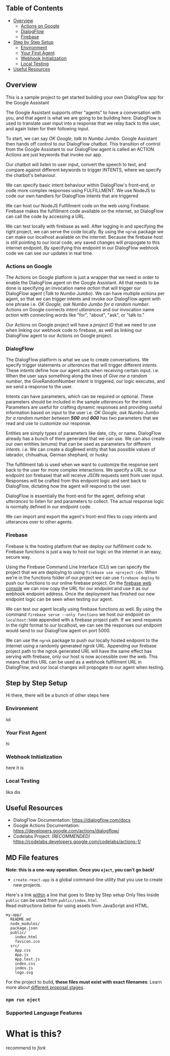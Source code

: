 ## Table of Contents

- [Overview](#overview)
    - [Actions on Google](#actions-on-google)
    - [DialogFlow](#dialogflow)
    - [Firebase](#firebase)
- [Step by Step Setup](#step-by-step-setup)
    - [Environment](#environment)
    - [Your First Agent](#your-first-agent)
    - [Webhook Initialization](#webhook-initialization)
    - [Local Testing](#local-testing)
- [Useful Resources](#useful-resources)

## Overview

This is a sample project to get started building your own DialogFlow app for the Google Assistant

The Google Assistant supports other "agents" to have a conversation with you, and that agent is what we are going to be building here. DialogFlow is used to translate user input into a response that we relay back to the user, and again listen for their following input. 

To start, we can say _OK Google, talk to Numbo Jumbo_. Google Assistant then hands off control to our DialogFlow chatbot. This transition of control from the Google Assistant to our DialogFlow agent is called an ACTION. Actions are just keywords that invoke our app. 

Our chatbot will listen to user input, convert the speech to text, and compare against different keywords to trigger INTENTS, where we specify the chatbot's behaviour. 

We can specify basic intent behaviour within DialogFlow's front-end, or code more complex responses using FULFILLMENT. We use NodeJS to code our own handlers for DialogFlow intents that are triggered

We can host our NodeJS Fulfillment code on the web using Firebase. Firebase makes the fulfillment code available on the internet, so DialogFlow can call the code by accessing a URL.

We can test locally with firebase as well. After logging in and specifying the right project, we can serve the code locally. By using the `ngrok` package we can make our localhost available on the internet. Because the firebase host is still pointing to our local code, any saved changes will propogate to this internet endpoint. By specifying this endpoint in our DialogFlow webhook code we can see our updates in real time.

### Actions on Google

The Actions on Google platform is just a wrapper that we need in order to enable the DialogFlow agent on  the Google Assistant. All that needs to be done is specifying an invocation name _action_ that will trigger our DialogFlow agent (_Talk to Numbo Jumbo_). We can have multiple _actions_ per agent, so that we can trigger intents and invoke our DialogFlow agent with one phrase i.e. _OK Google, ask Numbo Jumbo for a random number_. Actions on Google connects _intent utterances_ and our invocation name _action_ with connecting words like "for", "about", "ask", or "talk to."

Our Actions on Google project will have a _project ID_ that we need to use when linking our webhook code to firebase, as well as linking our DialogFlow agent to our Actions on Google project.  

### DialogFlow

The DialogFlow platform is what we use to create conversations. We specify trigger statements or _utterances_ that will trigger different _intents_. These _intents_ define how our agent acts when receiving certain input. i.e. When the user says something along the lines of _Give me a random number_, the GiveRandomNumber _intent_ is triggered, our logic executes, and we send a response to the user.

Intents can have parameters, which can be required or optional. These parameters should be included in the sample _utterances_ for the intent. Parameters are useful for crafting dynamic responses and providing useful information based on input to the user i.e. _OK Google, ask Numbo Jumbo for a random number between **500** and **600**_ has two parameters that we read and use to customize our response.

Entities are simply types of parameters like date, city, or name. DialogFlow already has a bunch of them generated that we can use. We can also create our own entities (enums) that can be used as parameters for different _intents_. i.e. We can create a dogBreed entity that has possible values of labrador, chihuahua, German shephard, or husky.

The fulfillment tab is used when we want to customize the response sent back to the user for more complex interactions. We specify a URL to our endpoint (on firebase) that will receive JSON requests sent from user input. Responses will be crafted from this endpoint logic and sent back to DialogFlow, dictating how the agent will respond to the user.

DialogFlow is essentially the front-end for the agent, defining what _utterances_ to listen for and parameters to collect. The actual response logic is normally defined in our endpoint code.

We can import and export the agent's front-end files to copy intents and utterances over to other agents.

### Firebase

Firebase is the hosting platform that we deploy our fulfillment code to. Firebase functions is just a way to host our logic on the internet in an easy, secure way. 

Using the Firebase Command Line Interface (CLI) we can specify the project that we are deploying to using `firebase use <project-id>`. When we're in the functions folder of our project we can use `firebase deploy` to push our functions to our online firebase project. On the [firebase web console](console.firebase.com) we can now copy the URL for our endpoint and use it as our webhook endpoint address. Once the deployment has finished our new endpoint logic can be seen when testing our agent.

We can test our agent locally using firebase functions as well. By using the command `firebase serve --only functions` we host our endpoint on `localhost:5000` appended with a firebase project path. If we send requests in the right format to our localhost, we can see the responses our endpoint would send to our DialogFlow agent on port 5000. 

We can use the `ngrok` package to push our locally hosted endpoint to the internet using a randomly generated ngrok URL. Appending our firebase project path to the ngrok generated URL will have the same effect has serving with firebase, only our host is now accessible over the web. This means that this URL can be used as a webhook fulfillment URL in DialogFlow, and our local changes will propogate to our agent when testing.

## Step by Step Setup

Hi there, there will be a bunch of other steps here

### Environment

lol

### Your First Agent

hi

### Webhook Initialization

here it is

### Local Testing

lika dis

## Useful Resources

- DialogFlow Documentation: https://dialogflow.com/docs
- Google Actions Documentation: https://developers.google.com/actions/dialogflow/
- Codelabs Project: _(RECOMMENDED)_ https://codelabs.developers.google.com/codelabs/actions-1/

## MD File features

**Note: this is a one-way operation. Once you `eject`, you can’t go back!**
- `create-react-app` is a global command-line utility that you use to create new projects.

Here's a link [within](#step-by-step-setup) a line that goes to Step by Step setup
Only files inside `public` can be used from `public/index.html`.<br>
Read instructions below for using assets from JavaScript and HTML.


```
my-app/
  README.md
  node_modules/
  package.json
  public/
    index.html
    favicon.ico
  src/
    App.css
    App.js
    App.test.js
    index.css
    index.js
    logo.svg
```

For the project to build, **these files must exist with exact filenames**:
Learn more about [different proposal stages](https://babeljs.io/docs/plugins/#presets-stage-x-experimental-presets-).
### `npm run eject`
### Supported Language Features
# What is this?
recommend to _fork_
